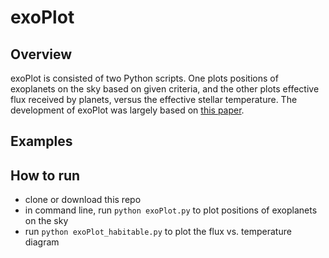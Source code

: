 # exoPlot

## Overview
exoPlot is consisted of two Python scripts. One plots positions of exoplanets on the sky based on given criteria, and the other plots effective flux received by planets, versus the effective stellar temperature. The development of exoPlot was largely based on [this paper](https://www.annualreviews.org/doi/10.1146/annurev-astro-082214-122238).

## Examples

## How to run
- clone or download this repo
- in command line, run `python exoPlot.py` to plot positions of exoplanets on the sky
- run `python exoPlot_habitable.py` to plot the flux vs. temperature diagram
